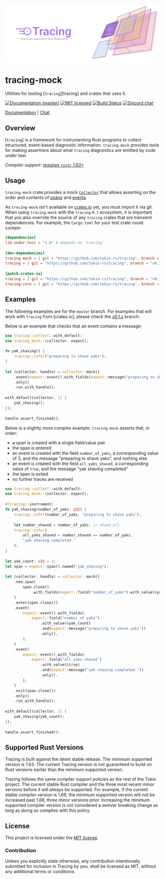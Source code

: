 ![Tracing — Structured, application-level diagnostics][splash]

[splash]: https://raw.githubusercontent.com/tokio-rs/tracing/master/assets/splash.svg

# tracing-mock

Utilities for testing [`tracing`][tracing] and crates that uses it.

[![Documentation (master)][docs-master-badge]][docs-master-url]
[![MIT licensed][mit-badge]][mit-url]
[![Build Status][actions-badge]][actions-url]
[![Discord chat][discord-badge]][discord-url]

[Documentation][docs-master-url] | [Chat][discord-url]

[docs-master-badge]: https://img.shields.io/badge/docs-master-blue
[docs-master-url]: https://tracing-rs.netlify.com/tracing_mock
[mit-badge]: https://img.shields.io/badge/license-MIT-blue.svg
[mit-url]: https://github.com/tokio-rs/tracing/blob/master/tracing-mock/LICENSE
[actions-badge]: https://github.com/tokio-rs/tracing/workflows/CI/badge.svg
[actions-url]:https://github.com/tokio-rs/tracing/actions?query=workflow%3ACI
[discord-badge]: https://img.shields.io/discord/500028886025895936?logo=discord&label=discord&logoColor=white
[discord-url]: https://discord.gg/EeF3cQw

## Overview

[`tracing`] is a framework for instrumenting Rust programs to collect
structured, event-based diagnostic information. `tracing-mock` provides
tools for making assertions about what `tracing` diagnostics are emitted
by code under test.

*Compiler support: [requires `rustc` 1.63+][msrv]*

[msrv]: #supported-rust-versions

## Usage

`tracing-mock` crate provides a mock
[`Collector`](https://tracing-rs.netlify.app/tracing/#collectors)
that allows asserting on the order and contents of
[spans](https://tracing-rs.netlify.app/tracing/#spans) and
[events](https://tracing-rs.netlify.app/tracing/#events).

As `tracing-mock` isn't available on [crates.io](https://crates.io/)
yet, you must import it via git. When using `tracing-mock` with the
`tracing` `0.1` ecosystem, it is important that you also override the
source of any `tracing` crates that are transient dependencies. For
example, the `Cargo.toml` for your test crate could contain:

```toml
[dependencies]
lib-under-test = "1.0" # depends on `tracing`

[dev-dependencies]
tracing-mock = { git = "https://github.com/tokio-rs/tracing", branch = "v0.1.x", version = "0.1" }
tracing = { git = "https://github.com/tokio-rs/tracing", branch = "v0.1.x", version = "0.1" }

[patch.crates-io]
tracing = { git = "https://github.com/tokio-rs/tracing", branch = "v0.1.x" }
tracing-core = { git = "https://github.com/tokio-rs/tracing", branch = "v0.1.x" }
```

## Examples

The following examples are for the `master` branch. For examples that
will work with `tracing` from [crates.io], please check the
[v0.1.x](https://github.com/tokio-rs/tracing/tree/v0.1.x/tracing-mock)
branch.

Below is an example that checks that an event contains a message:

```rust
use tracing::collect::with_default;
use tracing_mock::{collector, expect};

fn yak_shaving() {
    tracing::info!("preparing to shave yaks");
}

let (collector, handle) = collector::mock()
    .event(expect::event().with_fields(expect::message("preparing to shave yaks")))
    .only()
    .run_with_handle();

with_default(collector, || {
    yak_shaving();
});

handle.assert_finished();

```

Below is a slightly more complex example. `tracing-mock` asserts that, in order:
- a span is created with a single field/value pair
- the span is entered
- an event is created with the field `number_of_yaks`, a corresponding
  value of 3, and the message "preparing to shave yaks", and nothing else
- an event is created with the field `all_yaks_shaved`, a corresponding value
  of `true`, and the message "yak shaving completed"
- the span is exited
- no further traces are received

```rust
use tracing::collect::with_default;
use tracing_mock::{collector, expect};

#[tracing::instrument]
fn yak_shaving(number_of_yaks: u32) {
    tracing::info!(number_of_yaks, "preparing to shave yaks");

    let number_shaved = number_of_yaks; // shave_all
    tracing::info!(
        all_yaks_shaved = number_shaved == number_of_yaks,
        "yak shaving completed."
    );
}

let yak_count: u32 = 3;
let span = expect::span().named("yak_shaving");

let (collector, handle) = collector::mock()
    .new_span(
        span.clone()
            .with_fields(expect::field("number_of_yaks").with_value(&yak_count).only()),
    )
    .enter(span.clone())
    .event(
        expect::event().with_fields(
            expect::field("number_of_yaks")
                .with_value(&yak_count)
                .and(expect::message("preparing to shave yaks"))
                .only(),
        ),
    )
    .event(
        expect::event().with_fields(
            expect::field("all_yaks_shaved")
                .with_value(&true)
                .and(expect::message("yak shaving completed."))
                .only(),
        ),
    )
    .exit(span.clone())
    .only()
    .run_with_handle();

with_default(collector, || {
    yak_shaving(yak_count);
});

handle.assert_finished();
```

## Supported Rust Versions

Tracing is built against the latest stable release. The minimum supported
version is 1.63. The current Tracing version is not guaranteed to build on Rust
versions earlier than the minimum supported version.

Tracing follows the same compiler support policies as the rest of the Tokio
project. The current stable Rust compiler and the three most recent minor
versions before it will always be supported. For example, if the current stable
compiler version is 1.69, the minimum supported version will not be increased
past 1.66, three minor versions prior. Increasing the minimum supported compiler
version is not considered a semver breaking change as long as doing so complies
with this policy.

## License

This project is licensed under the [MIT license][mit-url].

### Contribution

Unless you explicitly state otherwise, any contribution intentionally submitted
for inclusion in Tracing by you, shall be licensed as MIT, without any additional
terms or conditions.